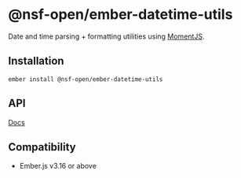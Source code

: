 @nsf-open/ember-datetime-utils
==============================================================================
Date and time parsing + formatting utilities using [MomentJS](https://momentjs.com/).


Installation
------------------------------------------------------------------------------
```
ember install @nsf-open/ember-datetime-utils
```

API
------------------------------------------------------------------------------
[Docs](docs/README.md)


Compatibility
------------------------------------------------------------------------------
* Ember.js v3.16 or above

